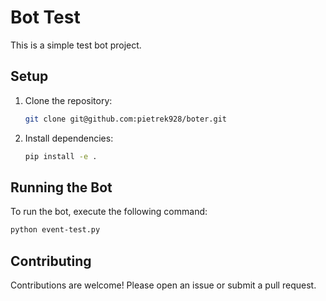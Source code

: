 # Bot Test

This is a simple test bot project.

## Setup

1. Clone the repository:
   ```bash
   git clone git@github.com:pietrek928/boter.git
   ```

2. Install dependencies:
   ```bash
   pip install -e .
   ```

## Running the Bot

To run the bot, execute the following command:

```bash
python event-test.py
```

## Contributing

Contributions are welcome! Please open an issue or submit a pull request.
